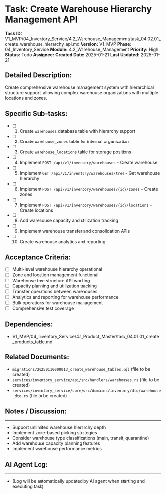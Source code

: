 # Task: Create Warehouse Hierarchy Management API

**Task ID:** V1_MVP/04_Inventory_Service/4.2_Warehouse_Management/task_04.02.01_create_warehouse_hierarchy_api.md
**Version:** V1_MVP
**Phase:** 04_Inventory_Service
**Module:** 4.2_Warehouse_Management
**Priority:** High
**Status:** Todo
**Assignee:**
**Created Date:** 2025-01-21
**Last Updated:** 2025-01-21

## Detailed Description:
Create comprehensive warehouse management system with hierarchical structure support, allowing complex warehouse organizations with multiple locations and zones.

## Specific Sub-tasks:
- [ ] 1. Create `warehouses` database table with hierarchy support
- [ ] 2. Create `warehouse_zones` table for internal organization
- [ ] 3. Create `warehouse_locations` table for storage positions
- [ ] 4. Implement `POST /api/v1/inventory/warehouses` - Create warehouse
- [ ] 5. Implement `GET /api/v1/inventory/warehouses/tree` - Get warehouse hierarchy
- [ ] 6. Implement `POST /api/v1/inventory/warehouses/{id}/zones` - Create zones
- [ ] 7. Implement `POST /api/v1/inventory/warehouses/{id}/locations` - Create locations
- [ ] 8. Add warehouse capacity and utilization tracking
- [ ] 9. Implement warehouse transfer and consolidation APIs
- [ ] 10. Create warehouse analytics and reporting

## Acceptance Criteria:
- [ ] Multi-level warehouse hierarchy operational
- [ ] Zone and location management functional
- [ ] Warehouse tree structure API working
- [ ] Capacity planning and utilization tracking
- [ ] Transfer operations between warehouses
- [ ] Analytics and reporting for warehouse performance
- [ ] Bulk operations for warehouse management
- [ ] Comprehensive test coverage

## Dependencies:
- V1_MVP/04_Inventory_Service/4.1_Product_Master/task_04.01.01_create_products_table.md

## Related Documents:
- `migrations/20250110000013_create_warehouse_tables.sql` (file to be created)
- `services/inventory_service/api/src/handlers/warehouses.rs` (file to be created)
- `services/inventory_service/core/src/domains/inventory/dto/warehouse_dto.rs` (file to be created)

## Notes / Discussion:
---
* Support unlimited warehouse hierarchy depth
* Implement zone-based picking strategies
* Consider warehouse type classifications (main, transit, quarantine)
* Add warehouse capacity planning features
* Implement warehouse performance metrics

## AI Agent Log:
---
* (Log will be automatically updated by AI agent when starting and executing task)